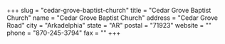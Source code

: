 +++
slug = "cedar-grove-baptist-church"
title = "Cedar Grove Baptist Church"
name = "Cedar Grove Baptist Church"
address = "Cedar Grove Road"
city = "Arkadelphia"
state = "AR"
postal = "71923"
website = ""
phone = "870-245-3794"
fax = ""
+++

